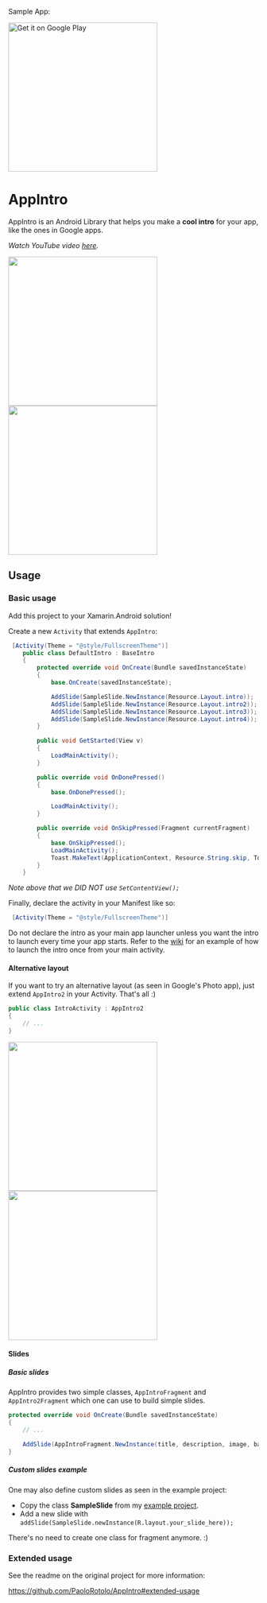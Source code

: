 <p>Sample App:</p>
<a href="https://play.google.com/store/apps/details?id=paolorotolo.github.com.appintroexample&utm_source=global_co&utm_medium=prtnr&utm_content=Mar2515&utm_campaign=PartBadge&pcampaignid=MKT-AC-global-none-all-co-pr-py-PartBadges-Oct1515-1"><img alt="Get it on Google Play" src="https://play.google.com/intl/en_us/badges/images/apps/en-play-badge-border.png" width="300" /></a>

# AppIntro
AppIntro is an Android Library that helps you make a **cool intro** for your app, like the ones in Google apps.

*Watch YouTube video [here](https://www.youtube.com/watch?v=OlAugnH3jFY&feature=youtu.be).*

<img src="https://github.com/PaoloRotolo/AppIntro/blob/master/art/intro.png" width="300">
<img src="https://github.com/PaoloRotolo/AppIntro/blob/master/art/layout2.png" width="300">

## Usage

### Basic usage

Add this project to your Xamarin.Android solution!

Create a new `Activity` that extends `AppIntro`:

```c#
 [Activity(Theme = "@style/FullscreenTheme")]
    public class DefaultIntro : BaseIntro
    {
        protected override void OnCreate(Bundle savedInstanceState)
        {
            base.OnCreate(savedInstanceState);

            AddSlide(SampleSlide.NewInstance(Resource.Layout.intro));
            AddSlide(SampleSlide.NewInstance(Resource.Layout.intro2));
            AddSlide(SampleSlide.NewInstance(Resource.Layout.intro3));
            AddSlide(SampleSlide.NewInstance(Resource.Layout.intro4));
        }

        public void GetStarted(View v)
        {
            LoadMainActivity();
        }

        public override void OnDonePressed()
        {
            base.OnDonePressed();

            LoadMainActivity();
        }

        public override void OnSkipPressed(Fragment currentFragment)
        {
            base.OnSkipPressed();
            LoadMainActivity();
            Toast.MakeText(ApplicationContext, Resource.String.skip, ToastLength.Short).Show();
        }
    }
```

_Note above that we DID NOT use `SetContentView();`_

Finally, declare the activity in your Manifest like so:

```c#
 [Activity(Theme = "@style/FullscreenTheme")]
```

Do not declare the intro as your main app launcher unless you want the intro to launch every time your app starts.
Refer to the [wiki](https://github.com/PaoloRotolo/AppIntro/wiki/How-to-Use#show-the-intro-once) for an example of how to launch the intro once from your main activity.

#### Alternative layout
If you want to try an alternative layout (as seen in Google's Photo app), just extend `AppIntro2` in your Activity. That's all :)

```c#
public class IntroActivity : AppIntro2 
{
    // ...
}
```

<img src="https://github.com/PaoloRotolo/AppIntro/blob/master/art/layout2.png" width="300">
<img src="https://github.com/PaoloRotolo/AppIntro/blob/master/art/layout2_2.png" width="300">
<br>

#### Slides

##### Basic slides

AppIntro provides two simple classes, `AppIntroFragment` and `AppIntro2Fragment` which one can use to build simple slides.

```c#
protected override void OnCreate(Bundle savedInstanceState)
{
    // ...

    AddSlide(AppIntroFragment.NewInstance(title, description, image, backgroundColor));
}
```

##### Custom slides example

One may also define custom slides as seen in the example project:
 * Copy the class **SampleSlide** from my [example project](https://github.com/PaoloRotolo/AppIntro/blob/master/example/src/main/java/com/github/paolorotolo/appintroexample/SampleSlide.java).
 * Add a new slide with `addSlide(SampleSlide.newInstance(R.layout.your_slide_here));`

There's no need to create one class for fragment anymore. :)

### Extended usage

See the readme on the original project for more information:

https://github.com/PaoloRotolo/AppIntro#extended-usage

